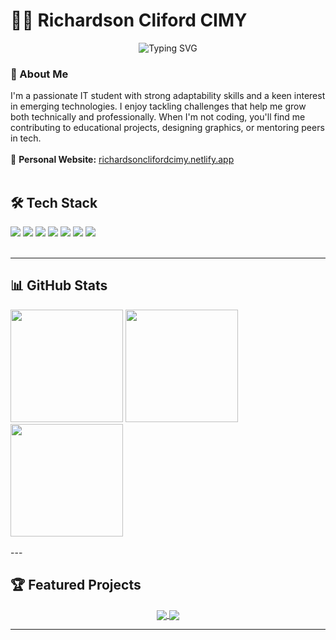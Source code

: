 # 👨‍💻 Richardson Cliford CIMY 

<div align="center">
  <img src="https://readme-typing-svg.demolab.com?font=Fira+Code&pause=1000&color=black&width=435&lines=Computer+Science+Student;Management+Student;Tech+Enthusiast;Continuous+Learner;Web+Developer;Team+Player;Open-Source+Contributor" alt="Typing SVG" />
</div>



### 🚀 About Me

I'm a passionate IT student with strong adaptability skills and a keen interest in emerging technologies. I enjoy tackling challenges that help me grow both technically and professionally. When I'm not coding, you'll find me contributing to educational projects, designing graphics, or mentoring peers in tech.
<br/><br/>
🔗 **Personal Website:** [richardsonclifordcimy.netlify.app](https://richardsonclifordcimy.netlify.app)
<br/><br/>


## 🛠 Tech Stack

<div>
  <img src="https://img.shields.io/badge/C-00599C?style=for-the-badge&logo=c&logoColor=white" />
  <img src="https://img.shields.io/badge/C%2B%2B-00599C?style=for-the-badge&logo=c%2B%2B&logoColor=white" />
  <img src="https://img.shields.io/badge/HTML5-E34F26?style=for-the-badge&logo=html5&logoColor=white" />
  <img src="https://img.shields.io/badge/CSS3-1572B6?style=for-the-badge&logo=css3&logoColor=white" />
  <img src="https://img.shields.io/badge/JavaScript-F7DF1E?style=for-the-badge&logo=javascript&logoColor=black" />
  <img src="https://img.shields.io/badge/Git-F05032?style=for-the-badge&logo=git&logoColor=white" />
  <img src="https://img.shields.io/badge/Networking-007ACC?style=for-the-badge&logo=cisco&logoColor=white" />
</div> 

<br/>

---

## 📊 GitHub Stats

<div>
  <img height="180em" src="https://github-readme-stats.vercel.app/api?username=cimyrichardson&show_icons=true&theme=light&include_all_commits=true&count_private=true" />
  <img height="180em" src="https://github-readme-stats.vercel.app/api/top-langs/?username=cimyrichardson&layout=compact&langs_count=8&theme=light" />
  <img height="180em" src="https://github-readme-streak-stats.herokuapp.com/?user=cimyrichardson&theme=light" />
</div>
<br/>
---

## 🏆 Featured Projects

<div align="center">
  <a href="PROJECT1_LINK">
    <img align="center" src="https://github-readme-stats.vercel.app/api/pin/?username=cimyrichardson&repo=REPO1_NAME&theme=dracula" />
  </a>
  <a href="PROJECT2_LINK">
    <img align="center" src="https://github-readme-stats.vercel.app/api/pin/?username=cimyrichardson&repo=REPO2_NAME&theme=dracula" />
  </a>
</div>

---
